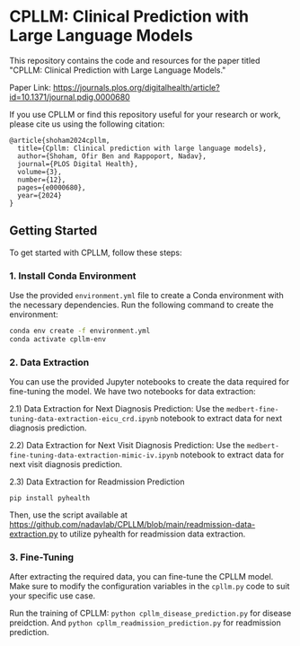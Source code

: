 # CPLLM: Clinical Prediction with Large Language Models

This repository contains the code and resources for the paper titled "CPLLM: Clinical Prediction with Large Language Models."

Paper Link: https://journals.plos.org/digitalhealth/article?id=10.1371/journal.pdig.0000680

If you use CPLLM or find this repository useful for your research or work, please cite us using the following citation:
```
@article{shoham2024cpllm,
  title={Cpllm: Clinical prediction with large language models},
  author={Shoham, Ofir Ben and Rappoport, Nadav},
  journal={PLOS Digital Health},
  volume={3},
  number={12},
  pages={e0000680},
  year={2024}
}
```

## Getting Started

To get started with CPLLM, follow these steps:

### 1. Install Conda Environment

Use the provided `environment.yml` file to create a Conda environment with the necessary dependencies. Run the following command to create the environment:

```bash
conda env create -f environment.yml
conda activate cpllm-env
```

### 2. Data Extraction
You can use the provided Jupyter notebooks to create the data required for fine-tuning the model. We have two notebooks for data extraction:

2.1) Data Extraction for Next Diagnosis Prediction:
Use the `medbert-fine-tuning-data-extraction-eicu_crd.ipynb` notebook to extract data for next diagnosis prediction.

2.2) Data Extraction for Next Visit Diagnosis Prediction:
Use the `medbert-fine-tuning-data-extraction-mimic-iv.ipynb` notebook to extract data for next visit diagnosis prediction.

2.3) Data Extraction for Readmission Prediction

`pip install pyhealth`

Then, use the script available at https://github.com/nadavlab/CPLLM/blob/main/readmission-data-extraction.py to utilize pyhealth for readmission data extraction.

### 3. Fine-Tuning
After extracting the required data, you can fine-tune the CPLLM model. Make sure to modify the configuration variables in the `cpllm.py` code to suit your specific use case.

Run the training of CPLLM:
`python cpllm_disease_prediction.py` for disease preidction. And `python cpllm_readmission_prediction.py` for readmission prediction.


